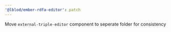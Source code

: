 ```yaml
---
'@lblod/ember-rdfa-editor': patch
---
```


Move `external-triple-editor` component to seperate folder for consistency

